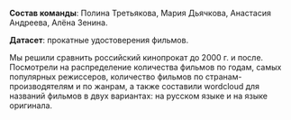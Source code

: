**Состав команды**: Полина Третьякова, Мария Дьячкова, Анастасия Андреева, Алёна Зенина.

**Датасет**: прокатные удостоверения фильмов.

Мы решили сравнить российский кинопрокат до 2000 г. и после. Посмотрели на распределение количества фильмов по годам, самых популярных режиссеров, количество фильмов по странам-производятелям и по жанрам, а также составили wordcloud для названий фильмов в двух вариантах: на русском языке и на языке оригинала.
